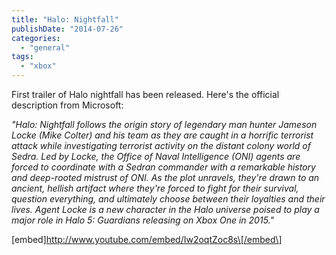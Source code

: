 ```yaml
---
title: "Halo: Nightfall"
publishDate: "2014-07-26"
categories: 
  - "general"
tags: 
  - "xbox"
---
```


First trailer of Halo nightfall has been released. Here's the official description from Microsoft:

_"Halo: Nightfall follows the origin story of legendary man hunter Jameson Locke (Mike Colter) and his team as they are caught in a horrific terrorist attack while investigating terrorist activity on the distant colony world of Sedra. Led by Locke, the Office of Naval Intelligence (ONI) agents are forced to coordinate with a Sedran commander with a remarkable history and deep-rooted mistrust of ONI. As the plot unravels, they're drawn to an ancient, hellish artifact where they're forced to fight for their survival, question everything, and ultimately choose between their loyalties and their lives. Agent Locke is a new character in the Halo universe poised to play a major role in Halo 5: Guardians releasing on Xbox One in 2015."_

\[embed\]http://www.youtube.com/embed/Iw2oqtZoc8s\[/embed\]
